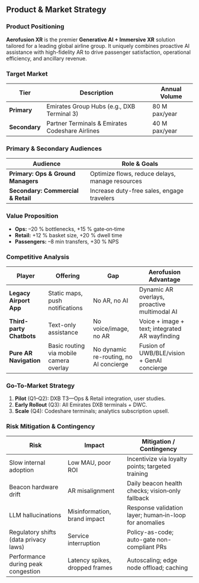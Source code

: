 ## Product & Market Strategy

### Product Positioning  
**Aerofusion XR** is the premier **Generative AI + Immersive XR** solution tailored for a leading global airline group. It uniquely combines proactive AI assistance with high-fidelity AR to drive passenger satisfaction, operational efficiency, and ancillary revenue.

### Target Market  
| Tier    | Description                                               | Annual Volume         |
|---------|-----------------------------------------------------------|-----------------------|
| **Primary**   | Emirates Group Hubs (e.g., DXB Terminal 3)             | 80 M pax/year         |
| **Secondary** | Partner Terminals & Emirates Codeshare Airlines        | 40 M pax/year         |

### Primary & Secondary Audiences  
| Audience                         | Role & Goals                                           |
|----------------------------------|--------------------------------------------------------|
| **Primary: Ops & Ground Managers**  | Optimize flows, reduce delays, manage resources       |
| **Secondary: Commercial & Retail**  | Increase duty-free sales, engage travelers            |

### Value Proposition  
- **Ops:** –20 % bottlenecks, +15 % gate‐on‐time  
- **Retail:** +12 % basket size, +20 % dwell time  
- **Passengers:** –8 min transfers, +30 % NPS  

### Competitive Analysis  
| Player                         | Offering                                | Gap                                     | Aerofusion Advantage                                    |
|--------------------------------|-----------------------------------------|-----------------------------------------|---------------------------------------------------------|
| **Legacy Airport App**         | Static maps, push notifications         | No AR, no AI                            | Dynamic AR overlays, proactive multimodal AI            |
| **Third-party Chatbots**       | Text-only assistance                    | No voice/image, no AR                   | Voice + image + text; integrated AR wayfinding          |
| **Pure AR Navigation**         | Basic routing via mobile camera overlay | No dynamic re-routing, no AI concierge  | Fusion of UWB/BLE/vision + GenAI concierge              |

### Go-To-Market Strategy  
1. **Pilot** (Q1–Q2): DXB T3—Ops & Retail integration, user studies.  
2. **Early Rollout** (Q3): All Emirates DXB terminals + DWC.  
3. **Scale** (Q4): Codeshare terminals; analytics subscription upsell.  

### Risk Mitigation & Contingency  
| Risk                                    | Impact                          | Mitigation / Contingency                              |
|-----------------------------------------|---------------------------------|-------------------------------------------------------|
| Slow internal adoption                  | Low MAU, poor ROI               | Incentivize via loyalty points; targeted training     |
| Beacon hardware drift                   | AR misalignment                 | Daily beacon health checks; vision‐only fallback      |
| LLM hallucinations                      | Misinformation, brand impact    | Response validation layer; human‐in-loop for anomalies|
| Regulatory shifts (data privacy laws)    | Service interruption            | Policy-as-code; auto-gate non-compliant PRs           |
| Performance during peak congestion      | Latency spikes, dropped frames  | Autoscaling; edge node offload; caching               |
